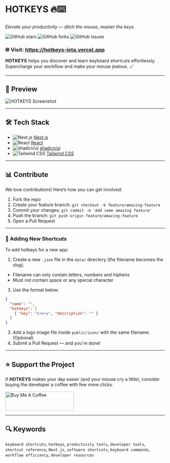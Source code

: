 # HOTKEYS 🔥⌨️

*Elevate your productivity — ditch the mouse, master the keys.*


![GitHub stars](https://img.shields.io/github/stars/malay77patra/hotkeys?style=social)
![GitHub forks](https://img.shields.io/github/forks/malay77patra/hotkeys?style=social)
![GitHub issues](https://img.shields.io/github/issues/malay77patra/hotkeys?style=social)

### 🌐 Visit: https://hotkeys-iota.vercel.app

**HOTKEYS** helps you discover and learn keyboard shortcuts effortlessly. Supercharge your workflow and make your mouse jealous. 🪄

---

## 📸 Preview

![HOTKEYS Screenshot](public/screenshot.png)

---

## 🛠️ Tech Stack

- ![Next.js](https://img.shields.io/badge/-Next.js-000?logo=next.js&logoColor=white&style=flat-square) [Next.js](https://nextjs.org/)
- ![React](https://img.shields.io/badge/-React-61DAFB?logo=react&logoColor=black&style=flat-square) [React](https://reactjs.org/)
- ![shadcn/ui](https://img.shields.io/badge/-shadcn/ui-000?logo=vercel&logoColor=white&style=flat-square) [shadcn/ui](https://ui.shadcn.com/)
- ![Tailwind CSS](https://img.shields.io/badge/-Tailwind%20CSS-38B2AC?logo=tailwind-css&logoColor=white&style=flat-square) [Tailwind CSS](https://tailwindcss.com/)

---

## 📊 Contribute

We love contributions! Here’s how you can get involved:

1. Fork the repo
2. Create your feature branch: `git checkout -b feature/amazing-feature`
3. Commit your changes: `git commit -m 'Add some amazing feature'`
4. Push the branch: `git push origin feature/amazing-feature`
5. Open a Pull Request

---

### 🔑 Adding New Shortcuts

To add hotkeys for a new app:

1. Create a new `.json` file in the `data/` directory (the filename becomes the slug).
  - Filename can only contain letters, numbers and hiphens
  - Must not contain space or any special character
3. Use the format below:

```json
{
  "name": "",
  "hotkeys": [
    { "key": "k+e+y", "description": "" }
  ]
}
```
3. Add a logo image file inside `public/icon/` with the same filename. (Optional)
4. Submit a Pull Request — and you're done!

---

## ⭐ Support the Project

If **HOTKEYS** makes your day easier (and your mouse cry a little), consider buying the developer a coffee with few more clicks.

<a href="https://www.buymeacoffee.com/malaypatra" target="_blank">
  <img src="https://cdn.buymeacoffee.com/buttons/v2/default-yellow.png" alt="Buy Me A Coffee" height="60px" width="217px">
</a>

---

## 🔍 Keywords

`keyboard shortcuts`, `hotkeys`, `productivity tools`, `developer tools`, `shortcut reference`, `Next.js`, `software shortcuts`, `keyboard commands`, `workflow efficiency`, `developer resources`
